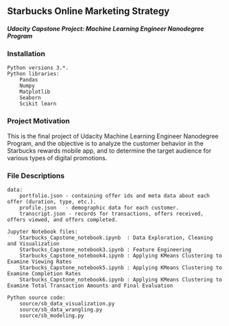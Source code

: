 ## Starbucks Online Marketing Strategy

#### *Udacity Capstone Project: Machine Learning Engineer Nanodegree Program*

### Installation

    Python versions 3.*.
    Python libraries:
        Pandas
        Numpy
        Matplotlib
        Seaborn
        Scikit learn

### Project Motivation

This is the final project of Udacity Machine Learning Engineer Nanodegree Program, and the objective is to  analyze the customer behavior in the Starbucks rewards mobile app, and to determine the target audience for various types of digital promotions.

### File Descriptions

    data:
        portfolio.json - containing offer ids and meta data about each offer (duration, type, etc.).
        profile.json   - demographic data for each customer.
        transcript.json - records for transactions, offers received, offers viewed, and offers completed.

	Jupyter Notebook files:
		Starbucks_Capstone_notebook.ipynb  : Data Exploration, Cleaning and Visualization
		Starbucks_Capstone_notebook3.ipynb : Feature Engineering
		Starbucks_Capstone_notebook4.ipynb : Applying KMeans Clustering to Examine Viewing Rates
		Starbucks_Capstone_notebook5.ipynb : Applying KMeans Clustering to Examine Completion Rates
		Starbucks_Capstone_notebook6.ipynb : Applying KMeans Clustering to Examine Total Transaction Amounts and Final Evaluation 

	Python source code:
		source/sb_data_visualization.py
		source/sb_data_wrangling.py
		source/sb_modeling.py
